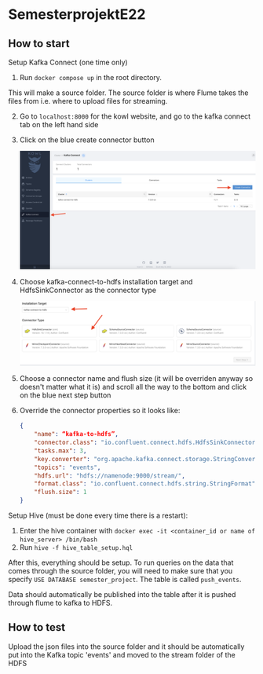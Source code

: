# SemesterprojektE22

## How to start


Setup Kafka Connect (one time only)

1. Run ```docker compose up``` in the root directory.

This will make a source folder. The source folder is where Flume takes the files from i.e. where to upload files for streaming.

2. Go to ```localhost:8000``` for the kowl website, and go to the kafka connect tab on the left hand side
3. Click on the blue create connector button

   ![](assets/20221115_214407_image.png)
4. Choose kafka-connect-to-hdfs installation target and HdfsSinkConnector as the connector type

   ![](assets/20221115_214558_image.png)
5. Choose a connector name and flush size (it will be overriden anyway so doesn't matter what it is) and scroll all the way to the bottom and click on the blue next step button
6. Override the connector properties so it looks like:

   ```json
   {
       "name": “kafka-to-hdfs”,
       "connector.class": "io.confluent.connect.hdfs.HdfsSinkConnector",
       "tasks.max": 3,
       "key.converter": "org.apache.kafka.connect.storage.StringConverter",
       "topics": "events",
       "hdfs.url": "hdfs://namenode:9000/stream/",
       "format.class": "io.confluent.connect.hdfs.string.StringFormat",
       "flush.size": 1
   }

   ```

Setup Hive (must be done every time there is a restart):

1. Enter the hive container with ```docker exec -it <container_id or name of hive_server> /bin/bash```
2. Run ```hive -f hive_table_setup.hql```


After this, everything should be setup. To run queries on the data that comes through the source folder, you will need to make sure that you specify ```USE DATABASE semester_project```. The table is called ```push_events```.

Data should automatically be published into the table after it is pushed through flume to kafka to HDFS.

## How to test

Upload the json files into the source folder and it should be automatically put into the Kafka topic 'events' and moved to the stream folder of the HDFS
